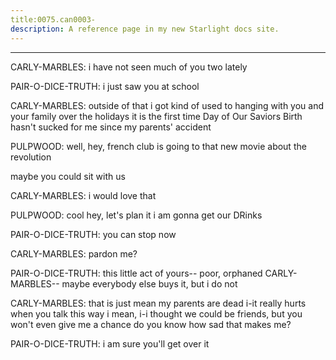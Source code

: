 ```yaml
---
title:0075.can0003-
description: A reference page in my new Starlight docs site.
---
```

----- 
CARLY-MARBLES: i have not seen much of you two lately
 
PAIR-O-DICE-TRUTH: i just saw you at school
 
CARLY-MARBLES: outside of that
 i got kind of used to hanging with you and your 
family over the holidays
 it is the first time Day of Our Saviors Birth hasn't sucked for me 
since my parents' accident
 
PULPWOOD: well, hey, french club is going to that new movie about the revolution
 
maybe you could sit with us
 
CARLY-MARBLES: i would love that
 
PULPWOOD: cool
 hey, let's plan it
 i am gonna get our DRinks
 
PAIR-O-DICE-TRUTH: you can stop now
 
CARLY-MARBLES: pardon me? 
 
PAIR-O-DICE-TRUTH: this little act of yours-- poor, orphaned CARLY-MARBLES-- maybe everybody else 
buys it, but i do not
 
CARLY-MARBLES: that is just mean
 my parents are dead
 i-it really hurts when you talk 
this way
 i mean, i-i thought we could be friends, but you won't even give me a 
chance
 do you know how sad that makes me? 
 
PAIR-O-DICE-TRUTH: i am sure you'll get over it
 
